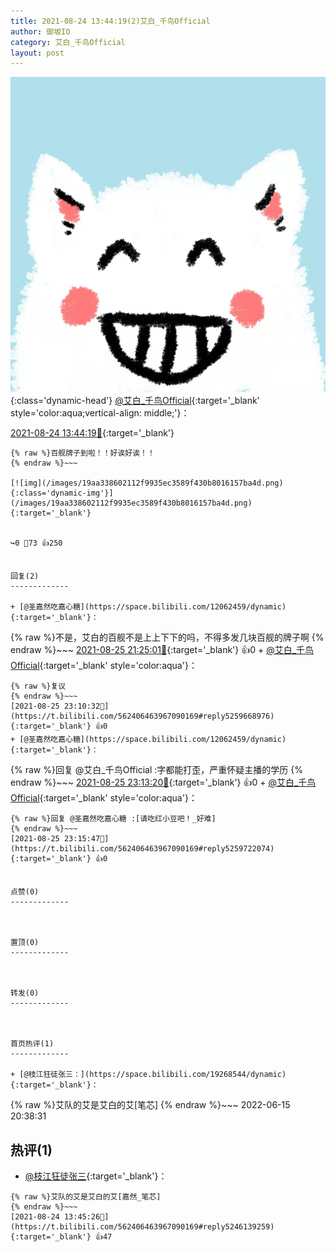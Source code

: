 ```yaml
---
title: 2021-08-24 13:44:19(2)艾白_千鸟Official
author: 御坂IO
category: 艾白_千鸟Official
layout: post
---
```


![img](/images/9ae8b9445fd0665cc014d9080156a45271be73c6.jpg){:class='dynamic-head'}
[@艾白_千鸟Official](https://space.bilibili.com/334537711/dynamic){:target='_blank' style='color:aqua;vertical-align: middle;'}：

[2021-08-24 13:44:19🔗](https://t.bilibili.com/562406463967090169){:target='_blank'}

~~~
{% raw %}百舰牌子到啦！！好诶好诶！！
{% endraw %}~~~

[![img](/images/19aa338602112f9935ec3589f430b8016157ba4d.png){:class='dynamic-img'}](/images/19aa338602112f9935ec3589f430b8016157ba4d.png){:target='_blank'}


↪️0 💬73 👍250


回复(2)
-------------

+ [@圣嘉然吃嘉心糖](https://space.bilibili.com/12062459/dynamic){:target='_blank'}：
~~~
{% raw %}不是，艾白的百舰不是上上下下的吗，不得多发几块百舰的牌子啊
{% endraw %}~~~
[2021-08-25 21:25:01🔗](https://t.bilibili.com/562406463967090169#reply5258680650){:target='_blank'} 👍0
    + [@艾白_千鸟Official](https://space.bilibili.com/334537711/dynamic){:target='_blank' style='color:aqua'}：
~~~
{% raw %}复议
{% endraw %}~~~
[2021-08-25 23:10:32🔗](https://t.bilibili.com/562406463967090169#reply5259668976){:target='_blank'} 👍0
+ [@圣嘉然吃嘉心糖](https://space.bilibili.com/12062459/dynamic){:target='_blank'}：
~~~
{% raw %}回复 @艾白_千鸟Official :字都能打歪，严重怀疑主播的学历
{% endraw %}~~~
[2021-08-25 23:13:20🔗](https://t.bilibili.com/562406463967090169#reply5259698413){:target='_blank'} 👍0
    + [@艾白_千鸟Official](https://space.bilibili.com/334537711/dynamic){:target='_blank' style='color:aqua'}：
~~~
{% raw %}回复 @圣嘉然吃嘉心糖 :[请吃红小豆吧！_好难]
{% endraw %}~~~
[2021-08-25 23:15:47🔗](https://t.bilibili.com/562406463967090169#reply5259722074){:target='_blank'} 👍0


点赞(0)
-------------



置顶(0)
-------------



转发(0)
-------------



首页热评(1)
-------------

+ [@枝江狂徒张三：](https://space.bilibili.com/19268544/dynamic){:target='_blank'}：
~~~
{% raw %}艾队的艾是艾白的艾[笔芯]
{% endraw %}~~~
2022-06-15 20:38:31


热评(1)
-------------

+ [@枝江狂徒张三](https://space.bilibili.com/19268544/dynamic){:target='_blank'}：
~~~
{% raw %}艾队的艾是艾白的艾[嘉然_笔芯]
{% endraw %}~~~
[2021-08-24 13:45:26🔗](https://t.bilibili.com/562406463967090169#reply5246139259){:target='_blank'} 👍47


